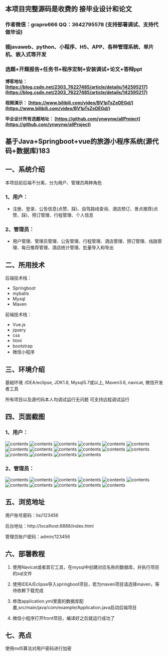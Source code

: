 ## 本项目完整源码是收费的  接毕业设计和论文

### 作者微信：grapro666 QQ：3642795578 (支持部署调试、支持代做毕设)

### 接javaweb、python、小程序、H5、APP、各种管理系统、单片机、嵌入式等开发

### 选题+开题报告+任务书+程序定制+安装调试+论文+答辩ppt

**博客地址：
[https://blog.csdn.net/2303_76227485/article/details/142595217](https://blog.csdn.net/2303_76227485/article/details/142595217)**

**视频演示：
[https://www.bilibili.com/video/BV1pTsZeDEGd/](https://www.bilibili.com/video/BV1pTsZeDEGd/)**

**毕业设计所有选题地址：
[https://github.com/ynwynw/allProject](https://github.com/ynwynw/allProject)**

## 基于Java+Springboot+vue的旅游小程序系统(源代码+数据库)183

## 一、系统介绍
本项目前后端不分离，分为用户、管理员两种角色
### 1、用户：
- 注册、登录、公告信息(点赞、踩)、自驾路线查询、酒店预订、景点推荐(点赞、踩)、预订管理、行程管理、个人信息

### 2、管理员：
- 用户管理、管理员管理、公告管理、行程管理、酒店管理、预订管理、线路管理、每日推荐管理、酒店统计管理、批量导入和导出

## 二、所用技术

后端技术栈：
- Springboot
- mybatis
- Mysql
- Maven

前端技术栈：
- Vue.js
- jquery
- css
- html
- bootstrap
- 微信小程序

## 三、环境介绍

基础环境 :IDEA/eclipse, JDK1.8, Mysql5.7或以上, Maven3.6, navicat, 微信开发者工具

所有项目以及源代码本人均调试运行无问题 可支持远程调试运行

## 四、页面截图
### 1、用户：
![contents](./picture/picture1.png)
![contents](./picture/picture2.png)
![contents](./picture/picture3.png)
![contents](./picture/picture4.png)
![contents](./picture/picture5.png)
![contents](./picture/picture6.png)
![contents](./picture/picture7.png)
![contents](./picture/picture8.png)
![contents](./picture/picture9.png)
![contents](./picture/picture10.png)
![contents](./picture/picture11.png)
![contents](./picture/picture12.png)
![contents](./picture/picture13.png)
![contents](./picture/picture14.png)
![contents](./picture/picture15.png)
![contents](./picture/picture16.png)
### 2、管理员：
![contents](./picture/picture17.png)
![contents](./picture/picture18.png)
![contents](./picture/picture19.png)
![contents](./picture/picture20.png)
![contents](./picture/picture21.png)
![contents](./picture/picture22.png)
![contents](./picture/picture23.png)
![contents](./picture/picture24.png)
![contents](./picture/picture25.png)
![contents](./picture/picture26.png)
![contents](./picture/picture27.png)

## 五、浏览地址

用户账号密码：lisi/123456

后台地址：http://localhost:8888/index.html

管理员账户密码：admin/123456

## 六、部署教程
1. 使用Navicat或者其它工具，在mysql中创建对应名称的数据库，并执行项目的sql文件

2. 使用IDEA/Eclipse导入springboot项目，若为maven项目请选择maven，等待依赖下载完成

3. 修改application.yml里面的数据库配置,src/main/java/com/example/Application.java启动后端项目

4. 微信小程序打开front项目，编译好之后就运行成功了

## 七、亮点
使用md5算法对用户密码进行加密
